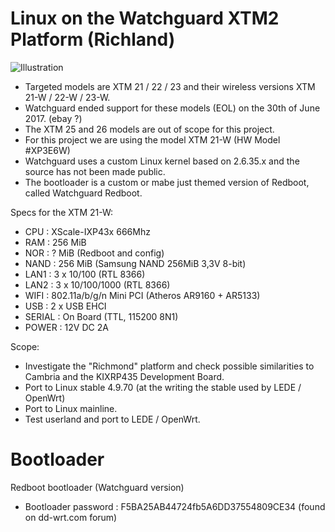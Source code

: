 # Linux on the Watchguard XTM2 Platform (Richland)

![Illustration](https://github.com/greguu/linux_kernel_xtm2_richland/blob/master/_files/XTM-2-rearview.jpg)

- Targeted models are XTM 21 / 22 / 23 and their wireless versions XTM 21-W / 22-W / 23-W.
- Watchguard ended support for these models (EOL) on the 30th of June 2017. (ebay ?)
- The XTM 25 and 26 models are out of scope for this project.
- For this project we are using the model XTM 21-W (HW Model #XP3E6W)
- Watchguard uses a custom Linux kernel based on 2.6.35.x and the source has not been made public.
- The bootloader is a custom or mabe just themed version of Redboot, called Watchguard Redboot.

Specs for the XTM 21-W:

- CPU    : XScale-IXP43x 666Mhz
- RAM    : 256 MiB
- NOR    : ? MiB (Redboot and config)
- NAND   : 256 MiB (Samsung NAND 256MiB 3,3V 8-bit)
- LAN1   : 3 x 10/100 (RTL 8366)
- LAN2   : 3 x 10/100/1000 (RTL 8366)
- WIFI   : 802.11a/b/g/n Mini PCI (Atheros AR9160 + AR5133)
- USB    : 2 x USB EHCI
- SERIAL : On Board (TTL, 115200 8N1)
- POWER  : 12V DC 2A

Scope:

- Investigate the "Richmond" platform and check possible similarities to Cambria and the KIXRP435 Development Board.
- Port to Linux stable 4.9.70 (at the writing the stable used by LEDE / OpenWrt)
- Port to Linux mainline.
- Test userland and port to LEDE / OpenWrt.

# Bootloader

Redboot bootloader (Watchguard version)

- Bootloader password : F5BA25AB44724fb5A6DD37554809CE34 (found on dd-wrt.com forum)







